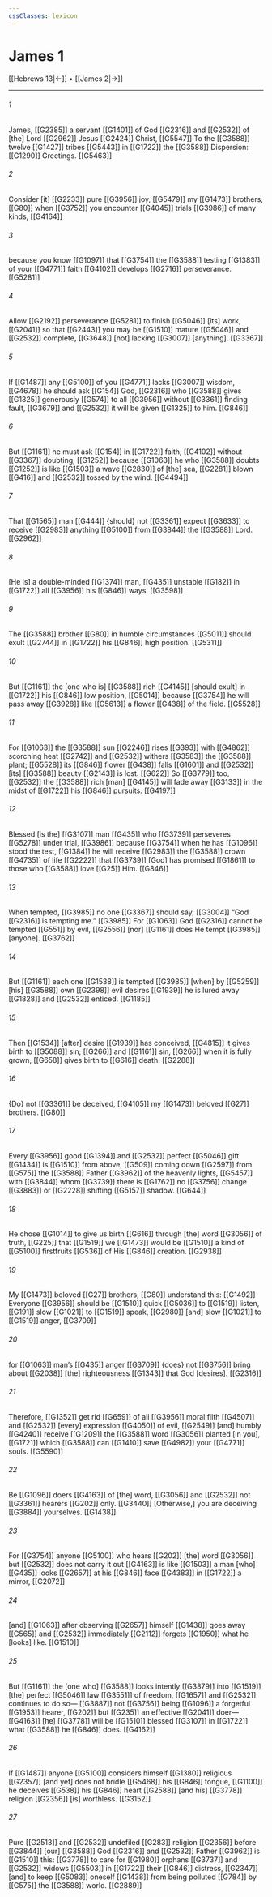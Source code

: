 ```yaml
---
cssClasses: lexicon
---
```


# James 1

[[Hebrews 13|←]] • [[James 2|→]]

---

###### 1
James, [[G2385]] a servant [[G1401]] of God [[G2316]] and [[G2532]] of [the] Lord [[G2962]] Jesus [[G2424]] Christ, [[G5547]] To the [[G3588]] twelve [[G1427]] tribes [[G5443]] in [[G1722]] the [[G3588]] Dispersion: [[G1290]] Greetings. [[G5463]]

###### 2
Consider [it] [[G2233]] pure [[G3956]] joy, [[G5479]] my [[G1473]] brothers, [[G80]] when [[G3752]] you encounter [[G4045]] trials [[G3986]] of many kinds, [[G4164]]

###### 3
because you know [[G1097]] that [[G3754]] the [[G3588]] testing [[G1383]] of your [[G4771]] faith [[G4102]] develops [[G2716]] perseverance. [[G5281]]

###### 4
Allow [[G2192]] perseverance [[G5281]] to finish [[G5046]] [its] work, [[G2041]] so that [[G2443]] you may be [[G1510]] mature [[G5046]] and [[G2532]] complete, [[G3648]] [not] lacking [[G3007]] [anything]. [[G3367]]

###### 5
If [[G1487]] any [[G5100]] of you [[G4771]] lacks [[G3007]] wisdom, [[G4678]] he should ask [[G154]] God, [[G2316]] who [[G3588]] gives [[G1325]] generously [[G574]] to all [[G3956]] without [[G3361]] finding fault, [[G3679]] and [[G2532]] it will be given [[G1325]] to him. [[G846]]

###### 6
But [[G1161]] he must ask [[G154]] in [[G1722]] faith, [[G4102]] without [[G3367]] doubting, [[G1252]] because [[G1063]] he who [[G3588]] doubts [[G1252]] is like [[G1503]] a wave [[G2830]] of [the] sea, [[G2281]] blown [[G416]] and [[G2532]] tossed by the wind. [[G4494]]

###### 7
That [[G1565]] man [[G444]] {should} not [[G3361]] expect [[G3633]] to receive [[G2983]] anything [[G5100]] from [[G3844]] the [[G3588]] Lord. [[G2962]]

###### 8
[He is] a double-minded [[G1374]] man, [[G435]] unstable [[G182]] in [[G1722]] all [[G3956]] his [[G846]] ways. [[G3598]]

###### 9
The [[G3588]] brother [[G80]] in humble circumstances [[G5011]] should exult [[G2744]] in [[G1722]] his [[G846]] high position. [[G5311]]

###### 10
But [[G1161]] the [one who is] [[G3588]] rich [[G4145]] [should exult] in [[G1722]] his [[G846]] low position, [[G5014]] because [[G3754]] he will pass away [[G3928]] like [[G5613]] a flower [[G438]] of the field. [[G5528]]

###### 11
For [[G1063]] the [[G3588]] sun [[G2246]] rises [[G393]] with [[G4862]] scorching heat [[G2742]] and [[G2532]] withers [[G3583]] the [[G3588]] plant; [[G5528]] its [[G846]] flower [[G438]] falls [[G1601]] and [[G2532]] [its] [[G3588]] beauty [[G2143]] is lost. [[G622]] So [[G3779]] too, [[G2532]] the [[G3588]] rich [man] [[G4145]] will fade away [[G3133]] in the midst of [[G1722]] his [[G846]] pursuits. [[G4197]]

###### 12
Blessed [is the] [[G3107]] man [[G435]] who [[G3739]] perseveres [[G5278]] under trial, [[G3986]] because [[G3754]] when he has [[G1096]] stood the test, [[G1384]] he will receive [[G2983]] the [[G3588]] crown [[G4735]] of life [[G2222]] that [[G3739]] [God] has promised [[G1861]] to those who [[G3588]] love [[G25]] Him. [[G846]]

###### 13
When tempted, [[G3985]] no one [[G3367]] should say, [[G3004]] “God [[G2316]] is tempting me.” [[G3985]] For [[G1063]] God [[G2316]] cannot be tempted [[G551]] by evil, [[G2556]] [nor] [[G1161]] does He tempt [[G3985]] [anyone]. [[G3762]]

###### 14
But [[G1161]] each one [[G1538]] is tempted [[G3985]] [when] by [[G5259]] [his] [[G3588]] own [[G2398]] evil desires [[G1939]] he is lured away [[G1828]] and [[G2532]] enticed. [[G1185]]

###### 15
Then [[G1534]] [after] desire [[G1939]] has conceived, [[G4815]] it gives birth to [[G5088]] sin; [[G266]] and [[G1161]] sin, [[G266]] when it is fully grown, [[G658]] gives birth to [[G616]] death. [[G2288]]

###### 16
{Do} not [[G3361]] be deceived, [[G4105]] my [[G1473]] beloved [[G27]] brothers. [[G80]]

###### 17
Every [[G3956]] good [[G1394]] and [[G2532]] perfect [[G5046]] gift [[G1434]] is [[G1510]] from above, [[G509]] coming down [[G2597]] from [[G575]] the [[G3588]] Father [[G3962]] of the heavenly lights, [[G5457]] with [[G3844]] whom [[G3739]] there is [[G1762]] no [[G3756]] change [[G3883]] or [[G2228]] shifting [[G5157]] shadow. [[G644]]

###### 18
He chose [[G1014]] to give us birth [[G616]] through [the] word [[G3056]] of truth, [[G225]] that [[G1519]] we [[G1473]] would be [[G1510]] a kind of [[G5100]] firstfruits [[G536]] of His [[G846]] creation. [[G2938]]

###### 19
My [[G1473]] beloved [[G27]] brothers, [[G80]] understand this: [[G1492]] Everyone [[G3956]] should be [[G1510]] quick [[G5036]] to [[G1519]] listen, [[G191]] slow [[G1021]] to [[G1519]] speak, [[G2980]] [and] slow [[G1021]] to [[G1519]] anger, [[G3709]]

###### 20
for [[G1063]] man’s [[G435]] anger [[G3709]] {does} not [[G3756]] bring about [[G2038]] [the] righteousness [[G1343]] that God [desires]. [[G2316]]

###### 21
Therefore, [[G1352]] get rid [[G659]] of all [[G3956]] moral filth [[G4507]] and [[G2532]] [every] expression [[G4050]] of evil, [[G2549]] [and] humbly [[G4240]] receive [[G1209]] the [[G3588]] word [[G3056]] planted [in you], [[G1721]] which [[G3588]] can [[G1410]] save [[G4982]] your [[G4771]] souls. [[G5590]]

###### 22
Be [[G1096]] doers [[G4163]] of [the] word, [[G3056]] and [[G2532]] not [[G3361]] hearers [[G202]] only. [[G3440]] [Otherwise,] you are deceiving [[G3884]] yourselves. [[G1438]]

###### 23
For [[G3754]] anyone [[G5100]] who hears [[G202]] [the] word [[G3056]] but [[G2532]] does not carry it out [[G4163]] is like [[G1503]] a man [who] [[G435]] looks [[G2657]] at his [[G846]] face [[G4383]] in [[G1722]] a mirror, [[G2072]]

###### 24
[and] [[G1063]] after observing [[G2657]] himself [[G1438]] goes away [[G565]] and [[G2532]] immediately [[G2112]] forgets [[G1950]] what he [looks] like. [[G1510]]

###### 25
But [[G1161]] the [one who] [[G3588]] looks intently [[G3879]] into [[G1519]] [the] perfect [[G5046]] law [[G3551]] of freedom, [[G1657]] and [[G2532]] continues to do so— [[G3887]] not [[G3756]] being [[G1096]] a forgetful [[G1953]] hearer, [[G202]] but [[G235]] an effective [[G2041]] doer— [[G4163]] [he] [[G3778]] will be [[G1510]] blessed [[G3107]] in [[G1722]] what [[G3588]] he [[G846]] does. [[G4162]]

###### 26
If [[G1487]] anyone [[G5100]] considers himself [[G1380]] religious [[G2357]] [and yet] does not bridle [[G5468]] his [[G846]] tongue, [[G1100]] he deceives [[G538]] his [[G846]] heart [[G2588]] [and his] [[G3778]] religion [[G2356]] [is] worthless. [[G3152]]

###### 27
Pure [[G2513]] and [[G2532]] undefiled [[G283]] religion [[G2356]] before [[G3844]] [our] [[G3588]] God [[G2316]] and [[G2532]] Father [[G3962]] is [[G1510]] this: [[G3778]] to care for [[G1980]] orphans [[G3737]] and [[G2532]] widows [[G5503]] in [[G1722]] their [[G846]] distress, [[G2347]] [and] to keep [[G5083]] oneself [[G1438]] from being polluted [[G784]] by [[G575]] the [[G3588]] world. [[G2889]]

